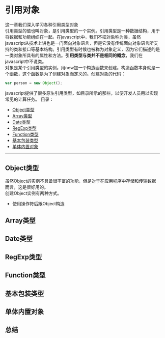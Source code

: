 # 引用对象  
这一章我们深入学习各种引用类型对象   
引用类型的值也叫对象，是引用类型的一个实例。引用类型是一种数据结构，用于将数据和功能组织在一起。在javascript中，我们不把对象称为类，虽然javascript从技术上讲也是一门面向对象语言，但是它没有传统面向对象语言所支持的类和接口等基本结构。引用类型有时候也被称为对象定义，因为它们描述的是一类对象所具有的属性和方法。**引用类型与类并不是相同的概念**，我们在javascript中不说类。  
对象是某个引用类型的实例，用new加一个构造函数来创建，构造函数本身就是一个函数，这个函数是为了创建对象而定义的。创建对象的代码：
```javascript
var person = new Object();
```
javascript提供了很多原生引用类型，如目录所示的那些，以便开发人员用以实现常见的计算任务。
目录：
- [Object类型]  
- [Array类型]
- [Date类型]  
- [RegExp类型] 
- [Function类型]
- [基本包装类型] 
- [单体内置对象]  
---

## Object类型  
虽然Object的实例不具备很丰富的功能，但是对于在应用程序中存储和传输数据而言，这是很好用的。  
创建Object实例有两种方式。
- 使用操作符后跟Object构造


## Array类型
## Date类型  
## RegExp类型 
## Function类型
## 基本包装类型 
## 单体内置对象
## 总结









<!--超连接-->
[Object类型]: ./quote.md#Object类型  
[Array类型]: ./quote.md#Array类型
[Date类型]: ./quote.md#Date类型
[RegExp类型]: ./quote.md#RegExp类型
[Function类型]: ./quote.md#Function类型
[基本包装类型]: ./quote.md#基本包装类型
[单体内置对象]: ./quote.md#单体内置对象